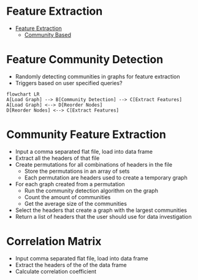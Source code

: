 # Feature Extraction

* [Feature Extraction](#Feature%20Extraction)
	* [Community Based](#Community%20Based)


# Feature Community Detection

* Randomly detecting communities in graphs for feature extraction
* Triggers based on user specified queries?



```mermaid
flowchart LR
A[Load Graph] --> B[Community Detection] --> C[Extract Features]
A[Load Graph] <--> D[Reorder Nodes]
D[Reorder Nodes] <--> C[Extract Features]

 ```


# Community Feature Extraction

* Input a comma separated flat file, load into data frame
* Extract all the headers of that file
* Create permutations for all combinations of headers in the file
	* Store the permutations in an array of sets
	* Each permutation are headers used to create a temporary graph
* For each graph created from a permutation
	* Run the community detection algorithm on the graph
	* Count the amount of communities
	* Get the average size of the communities
* Select the headers that create a graph with the largest communities
* Return a list of headers that the user should use for data investigation


# Correlation Matrix

* Input comma separated flat file, load into data frame
* Extract the headers of the of the data frame
* Calculate correlation coefficient